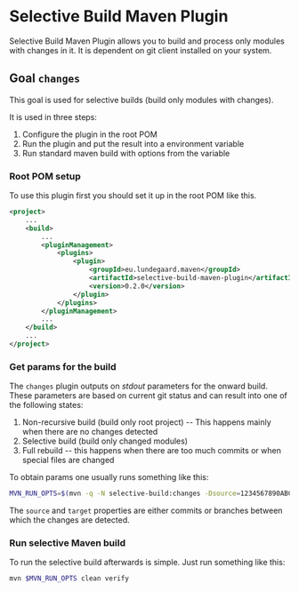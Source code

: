# Selective Build Maven Plugin

Selective Build Maven Plugin allows you to build and process only modules with changes in it. It is dependent on git client installed on your system.

## Goal `changes` 

This goal is used for selective builds (build only modules with changes). 

It is used in three steps:

1. Configure the plugin in the root POM
2. Run the plugin and put the result into a environment variable
3. Run standard maven build with options from the variable

### Root POM setup

To use this plugin first you should set it up in the root POM like this.

```xml
<project>
    ...
    <build>
        ...
        <pluginManagement>
            <plugins>
                <plugin>
                    <groupId>eu.lundegaard.maven</groupId>
                    <artifactId>selective-build-maven-plugin</artifactId>
                    <version>0.2.0</version>
                </plugin>
            </plugins>
        </pluginManagement>
        ...
    </build>
    ...
</project>
```

### Get params for the build

The `changes` plugin outputs on _stdout_ parameters for the onward build. These parameters are based on current git status and can result into one of the following states:

1. Non-recursive build (build only root project) -- This happens mainly when there are no changes detected
2. Selective build (build only changed modules)
3. Full rebuild -- this happens when there are too much commits or when special files are changed

To obtain params one usually runs something like this:

```bash
MVN_RUN_OPTS=$(mvn -q -N selective-build:changes -Dsource=1234567890ABCDEF -Dtarget=FEDCBA0987654321)
```

The `source` and `target` properties are either commits or branches between which the changes are detected.

### Run selective Maven build

To run the selective build afterwards is simple. Just run something like this:

```bash
mvn $MVN_RUN_OPTS clean verify 
```

